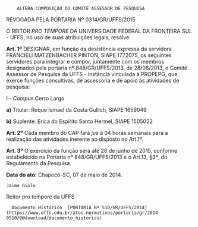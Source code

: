         ALTERA COMPOSIÇÃO DO COMITÊ ASSESSOR DE PESQUISA  

REVOGADA PELA PORTARIA Nº 0314/GR/UFFS/2015

 O REITOR *PRO TEMPORE* DA UNIVERSIDADE FEDERAL DA FRONTEIRA SUL - UFFS, no uso de suas atribuições legais, resolve:

 **Art. 1º** DESIGNAR, em função da desistência expressa da servidora FRANCIELI MATZENBACHER PINTON, SIAPE 1772075, os seguintes servidores para integrar e compor, juntamente com os membros designados pela portaria nº 848/GR/UFFS/2013, de 28/06/2013, o Comitê Assessor de Pesquisa da UFFS - instância vinculada à PROPEPG, que exerce funções consultivas, de assessoria e de apoio às atividades de pesquisa:

 I - *Campus* Cerro Largo

 **a)** Titular: Roque Ismael da Costa Gullich, SIAPE 1659049

 **b)** Suplente: Erica do Espírito Santo Hermel, SIAPE 1505022

 **Art. 2º** Cada membro do CAP fará *jus* à 04 horas semanais para a realização das atividades inerente ao disposto no Art.1º.

 **Art. 3º** O exercício da função será até 28 de junho de 2015, conforme estabelecido na Portaria nº 848/GR/UFFS/2013 e o Art.13, §3º, do Regulamento da Pesquisa.

  

   **Data do ato:** Chapecó-SC, 07 de maio de 2014.   
 

    Jaime Giolo   
 Reitor pro tempore da UFFS 

      Documento Histórico  [PORTARIA Nº 510/GR/UFFS/2014](https://www.uffs.edu.br/atos-normativos/portaria/gr/2014-0510/@@download/documento_historico)     
      